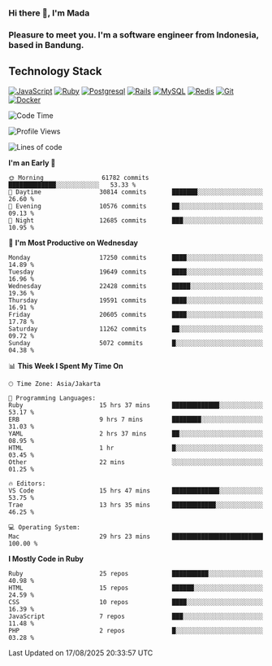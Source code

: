 ### Hi there 👋, I'm Mada
### Pleasure to meet you. I'm a software engineer from Indonesia, based in Bandung.

## Technology Stack

[![JavaScript](https://img.shields.io/badge/-JavaScript-%23F7DF1C?style=flat-square&logo=javascript&logoColor=000000&labelColor=%23F7DF1C&color=%23FFCE5A)](https://www.javascript.com/)
[![Ruby](https://img.shields.io/badge/Ruby-CC342D?style=flat-square&logo=ruby&logoColor=white)](https://www.ruby-lang.org/en/)
[![Postgresql](https://img.shields.io/badge/PostgreSQL-316192?style=flat-square&logo=postgresql&logoColor=ffffff)](https://www.postgresql.org/)
[![Rails](https://img.shields.io/badge/Ruby_on_Rails-CC0000?style=flat-square&logo=ruby-on-rails&logoColor=white)](https://rubyonrails.org/)
[![MySQL](https://img.shields.io/badge/-MySQL-4479A1?style=flat-square&logo=MySQL&logoColor=ffffff)](https://www.mysql.com/)
[![Redis](https://img.shields.io/badge/-Redis-DC382D?style=flat-square&logo=Redis&logoColor=ffffff)](https://redis.io/)
[![Git](https://img.shields.io/badge/-Git-%23F05032?style=flat-square&logo=git&logoColor=%23ffffff)](https://git-scm.com/)
[![Docker](https://img.shields.io/badge/-Docker-2496ED?style=flat-square&logo=docker&logoColor=ffffff)](https://www.docker.com/)
<!--
**madaarya/madaarya** is a ✨ _special_ ✨ repository because its `README.md` (this file) appears on your GitHub profile.

Here are some ideas to get you started:

- 🔭 I’m currently working on ...
- 🌱 I’m currently learning ...
- 👯 I’m looking to collaborate on ...
- 🤔 I’m looking for help with ...
- 💬 Ask me about ...
- 📫 How to reach me: ...
- 😄 Pronouns: ...
- ⚡ Fun fact: ...
-->
<!--START_SECTION:waka-->
![Code Time](http://img.shields.io/badge/Code%20Time-7%2C599%20hrs%2033%20mins-blue)

![Profile Views](http://img.shields.io/badge/Profile%20Views-0-blue)

![Lines of code](https://img.shields.io/badge/From%20Hello%20World%20I%27ve%20Written-52.9%20million%20lines%20of%20code-blue)

**I'm an Early 🐤** 

```text
🌞 Morning                61782 commits       █████████████░░░░░░░░░░░░   53.33 % 
🌆 Daytime                30814 commits       ███████░░░░░░░░░░░░░░░░░░   26.60 % 
🌃 Evening                10576 commits       ██░░░░░░░░░░░░░░░░░░░░░░░   09.13 % 
🌙 Night                  12685 commits       ███░░░░░░░░░░░░░░░░░░░░░░   10.95 % 
```
📅 **I'm Most Productive on Wednesday** 

```text
Monday                   17250 commits       ████░░░░░░░░░░░░░░░░░░░░░   14.89 % 
Tuesday                  19649 commits       ████░░░░░░░░░░░░░░░░░░░░░   16.96 % 
Wednesday                22428 commits       █████░░░░░░░░░░░░░░░░░░░░   19.36 % 
Thursday                 19591 commits       ████░░░░░░░░░░░░░░░░░░░░░   16.91 % 
Friday                   20605 commits       ████░░░░░░░░░░░░░░░░░░░░░   17.78 % 
Saturday                 11262 commits       ██░░░░░░░░░░░░░░░░░░░░░░░   09.72 % 
Sunday                   5072 commits        █░░░░░░░░░░░░░░░░░░░░░░░░   04.38 % 
```


📊 **This Week I Spent My Time On** 

```text
🕑︎ Time Zone: Asia/Jakarta

💬 Programming Languages: 
Ruby                     15 hrs 37 mins      █████████████░░░░░░░░░░░░   53.17 % 
ERB                      9 hrs 7 mins        ████████░░░░░░░░░░░░░░░░░   31.03 % 
YAML                     2 hrs 37 mins       ██░░░░░░░░░░░░░░░░░░░░░░░   08.95 % 
HTML                     1 hr                █░░░░░░░░░░░░░░░░░░░░░░░░   03.45 % 
Other                    22 mins             ░░░░░░░░░░░░░░░░░░░░░░░░░   01.25 % 

🔥 Editors: 
VS Code                  15 hrs 47 mins      █████████████░░░░░░░░░░░░   53.75 % 
Trae                     13 hrs 35 mins      ████████████░░░░░░░░░░░░░   46.25 % 

💻 Operating System: 
Mac                      29 hrs 23 mins      █████████████████████████   100.00 % 
```

**I Mostly Code in Ruby** 

```text
Ruby                     25 repos            ██████████░░░░░░░░░░░░░░░   40.98 % 
HTML                     15 repos            ██████░░░░░░░░░░░░░░░░░░░   24.59 % 
CSS                      10 repos            ████░░░░░░░░░░░░░░░░░░░░░   16.39 % 
JavaScript               7 repos             ███░░░░░░░░░░░░░░░░░░░░░░   11.48 % 
PHP                      2 repos             █░░░░░░░░░░░░░░░░░░░░░░░░   03.28 % 
```




 Last Updated on 17/08/2025 20:33:57 UTC
<!--END_SECTION:waka-->
